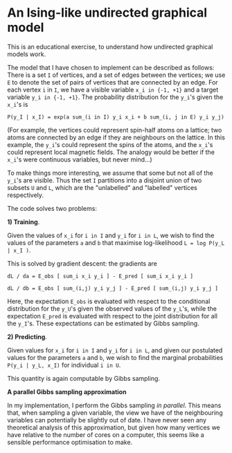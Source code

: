 An Ising-like undirected graphical model
================

This is an educational exercise, to understand how undirected graphical models work.

The model that I have chosen to implement can be described as follows:
There is a set `I` of vertices, and a set of edges between the vertices; we use `E` to denote the set of pairs of vertices that are connected by an edge.
For each vertex `i` in `I`, we have a visible variable `x_i in {-1, +1}` and a target variable `y_i in {-1, +1}`.
The probability distribution for the `y_i`'s given the `x_i`'s is

```
P(y_I | x_I) = exp(a sum_(i in I) y_i x_i + b sum_(i, j in E) y_i y_j)
```

(For example, the vertices could represent spin-half atoms on a lattice; two atoms are connected by an edge if they are neighbours on the lattice.
In this example, the `y_i`'s could represent the spins of the atoms, and the `x_i`'s could represent local magnetic fields.
The analogy would be better if the `x_i`'s were continuous variables, but never mind...)

To make things more interesting, we assume that some but not all of the `y_i`'s are visible.
Thus the set `I` partitions into a disjoint union of two subsets `U` and `L`, which are the "unlabelled" and "labelled" vertices respectively.

The code solves two problems:

**1) Training**. 

Given the values of `x_i` for `i in I` and `y_i` for `i in L`, we wish to find the values of the parameters `a` and `b` that maximise
log-likelihood `L = log P(y_L | x_I )`.

This is solved by gradient descent: the gradients are

```
dL / da = E_obs [ sum_i x_i y_i ] - E_pred [ sum_i x_i y_i ]
```
```
dL / db = E_obs [ sum_(i,j) y_i y_j ] - E_pred [ sum_(i,j) y_i y_j ]
```

Here, the expectation `E_obs` is evaluated with respect to the conditional distribution for the `y_U`'s given the observed values of the `y_L`'s,
while the expectation `E_pred` is evaluated with respect to the joint distribution for all the `y_I`'s.
These expectations can be estimated by Gibbs sampling.

**2) Predicting**.

Given values for `x_i` for `i in I` and `y_i` for `i in L`, and given our postulated values for the parameters `a` and `b`,
we wish to find the marginal probabilities `P(y_i | y_L, x_I)` for individual `i in U`.

This quantity is again computable by Gibbs sampling.

**A parallel Gibbs sampling approximation**

In my implementation, I perform the Gibbs sampling *in parallel*. This means that, when sampling a given variable,
the view we have of the neighbouring variables can potentially be slightly out of date.
I have never seen any theoretical analysis of this approximation, but given how many vertices we have relative to the number
of cores on a computer, this seems like a sensible performance optimisation to make.
